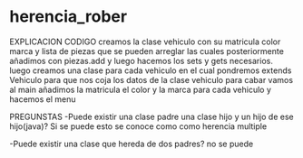 # herencia_rober
EXPLICACION CODIGO
creamos la clase vehiculo con su matricula color marca y lista de piezas que se pueden arreglar las cuales posteriormente añadimos con piezas.add y luego hacemos los sets y gets necesarios.
luego creamos una clase para cada vehiculo en el cual pondremos  extends Vehiculo para que nos coja los datos de la clase vehiculo
para cabar vamos al main añadimos la matricula el color  y la marca para cada vehiculo y hacemos el menu

PREGUNSTAS 
-Puede existir una clase padre una clase hijo y un hijo de ese hijo(java)?
Si se puede esto se conoce como como herencia multiple

-Puede existir una clase que hereda de dos padres?
no se puede

